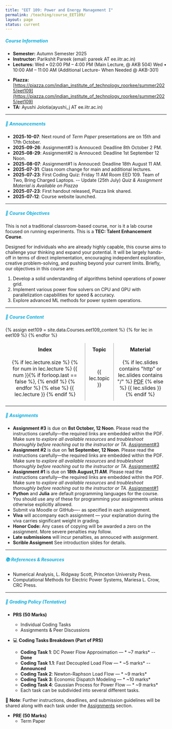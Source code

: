 ```yaml
---
title: "EET 109: Power and Energy Management I"
permalink: /teaching/course_EET109/
layout: page
status: current
---
```


##### <span style="color: #0faddd;; font-weight: bold;"> Course Information </span>

- **Semester:** Autumn Semester 2025  
- **Instructor:** Parikshit Pareek (email: pareek AT ee.iitr.ac.in)  
- **Lectures:**  Wed • 02:00 PM – 4:00 PM  (Main Lecture, @ AKB 504)
                 Wed • 10:00 AM – 11:00 AM  (Additional Lecture- When Needed @ AKB-301)
<!-- - **Venue:** EED 109 -->
- **Piazza:** [https://piazza.com/indian_institute_of_technology_roorkee/summer2025/eet109](https://piazza.com/indian_institute_of_technology_roorkee/summer2025/eet109)
- **TA:** Ayushi Jolotia(ayushi_j AT ee.iitr.ac.in)

---

##### <span style="color: #0faddd;; font-weight: bold;"> 📌 Announcements </span>

- **2025‑10-07**: Next round of _Term Paper_ presentations are on 15th and 17th October. 
- **2025‑09-26**: Assignment#3 is Annouced: Deadline 8th October 2 PM. 
- **2025‑08-29**: Assignment#2 is Annouced: Deadline 1st September 12 Noon. 
- **2025‑08-07**: Assignment#1 is Annouced: Deadline 18th August 11 AM. 
- **2025‑07-31**: Class room change for main and additional lectures. 
- **2025‑07‑23**: First Coding Quiz: Friday 11 AM  Room EED 109. Team of Two, Bring Charged Laptops. -- Update (25th July) _Quiz & Assignment Material is Available on Piazza_
- **2025‑07‑23**: First handout released, Piazza link shared.
- **2025‑07‑12**: Course website launched.

---

##### <span style="color: #0faddd;; font-weight: bold;"> 🎯 Course Objectives </span>

This is not a traditional classroom-based course, nor is it a lab course focused on running experiments. This is a **TEC: Talent Enhancement Course**.

Designed for individuals who are already highly capable, this course aims to challenge your thinking and expand your potential. It will be largely hands-off in terms of direct implementation, encouraging independent exploration, creative problem-solving, and pushing beyond your current limits. Briefly, our objectives in this course are:

1. Develop a solid understanding of algorithms behind operations of power grid.  
2. Implement various power flow solvers on CPU and GPU with parallelization capabilities for speed & accuracy.
3. Explore advanced ML methods for power system operations.

---

##### <span style="color: #0faddd;; font-weight: bold;"> 📅 Course Content </span>

<style>
.table-no-hover table {
  border-collapse: separate;
  border-spacing: 0;
  width: auto;                  /* Let table size adjust to content */
  table-layout: auto;          /* Use natural column widths */
}

.table-no-hover table th,
.table-no-hover table td {
  border-left: 1px solid #ccc; /* Vertical lines only */
  border-right: 1px solid #ccc;
  border-top: none;            /* No horizontal lines */
  border-bottom: none;
  text-align: center;
  vertical-align: middle;
  padding: 10px;
}

/* Optional: remove first/last borders for clean edges */
.table-no-hover table th:first-child,
.table-no-hover table td:first-child {
  border-left: none;
}
.table-no-hover table th:last-child,
.table-no-hover table td:last-child {
  border-right: none;
}

/* Header styling */
.table-no-hover table th {
  font-weight: bold;
}

/* Disable hover effects */
.table-no-hover table * {
  transition: none !important;
}

.table-no-hover table tr:hover,
.table-no-hover table td:hover,
.table-no-hover table th:hover {
  background: inherit !important;
  color: inherit !important;
  font-weight: inherit !important;
  transform: none !important;
  box-shadow: none !important;
  text-decoration: none !important;
}

</style>

<div class="table-no-hover">
  {% assign eet109 = site.data.Courses.eet109_content %}

  <table>
    <thead>
      <tr>
        <th>Index</th>
        <th>Topic</th>
        <th>Material</th>
      </tr>
    </thead>
    <tbody>
      {% for lec in eet109 %}
      <tr>
        <td>
          {% if lec.lecture.size %}
            {% for num in lec.lecture %}
              {{ num }}{% if forloop.last == false %}, {% endif %}
            {% endfor %}
          {% else %}
            {{ lec.lecture }}
          {% endif %}
        </td>
        <td>{{ lec.topic }}</td>
        <td>{% if lec.slides contains "http" or lec.slides contains "/" %}
          <a href="{{ lec.slides }}">PDF</a>
        {% else %}
          {{ lec.slides }}
        {% endif %}</td>
      </tr>
      {% endfor %}
    </tbody>
  </table>
</div>


---
##### <span style="color: #0faddd;; font-weight: bold;"> 📝 Assignments </span> 
- **Assignment #3** is due on **8st October, 12 Noon**. Please read the instructions carefully—the required links are embedded within the PDF. Make sure to _explore all available resources_ and _troubleshoot thoroughly before reaching out to the instructor or TA_. [Assignment#3](/assets/pdf/EET109/Assignment_3.pdf)
- **Assignment #2** is due on **1st September, 12 Noon**. Please read the instructions carefully—the required links are embedded within the PDF. Make sure to _explore all available resources_ and _troubleshoot thoroughly before reaching out to the instructor or TA_. [Assignment#2](/assets/pdf/EET109/Assignment_2.zip)
- **Assignment #1** is due on **18th August,11 AM**. Please read the instructions carefully—the required links are embedded within the PDF. Make sure to _explore all available resources_ and _troubleshoot thoroughly before reaching out to the instructor or TA_. [Assignment#1](/assets/pdf/EET109/Assignment_1.zip)
- **Python** and **Julia** are default programming languages for the course. You should use any of these for programming your assignments unless otherwise explicitly allowed.
- Submit via Moodle or GitHub—- as specified in each assignment. 
- **Viva** will accompany each assignment — your explanation during the viva carries significant weight in grading.
- **Honor Code:** Any cases of copying will be awarded a zero on the assignment. More severe penalties may follow.
- **Late submissions** will incur penalties, as annouced with assignment. 
- **Scrible Assigment** See introduction slides for details.

---

##### <span style="color: #0faddd;; font-weight: bold;"> 📚 References & Resources</span>

* Numerical Analysis, L. Ridgway Scott, Princeton University Press.
* Computational Methods for Electric Power Systems, Mariesa L. Crow, CRC Press.


---


##### <span style="color: #0faddd;; font-weight: bold;"> 🧾 Grading Policy (Tentative) </span>

* **PRS (50 Marks)**
  * Individual Coding Tasks
  * Assignments & Peer Discussions

* 💻 **Coding Tasks Breakdown (Part of PRS)**
  * **Coding Task 1**: DC Power Flow Approximation — * ~7 marks* -- **Done**
  * **Coding Task 1.1**: Fast Decoupled Load Flow — * ~5 marks* -- **Announced**
  * **Coding Task 2**: Newton-Raphson Load Flow — * ~9 marks*
  * **Coding Task 3**: Economic Dispatch Modeling — * ~10 marks*
  * **Coding Task 4**: Gaussian Process for Power Flow — * ~9 marks*
  * Each task can be subdivided into several different tasks. 



🔔 **Note**: Further instructions, deadlines, and submission guidelines will be shared along with each task under the [Assignments](#📝-assignments) section.

* **PRE (50 Marks)**
  * Term Paper